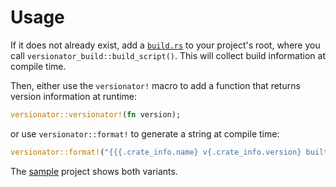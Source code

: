 # Usage

If it does not already exist, add a [`build.rs`](sample/build.rs) to your project's root, where you call `versionator_build::build_script()`.
This will collect build information at compile time.

Then, either use the `versionator!` macro to add a function that returns version information at runtime:
```rust
versionator::versionator!(fn version);
```
or use `versionator::format!` to generate a string at compile time:
```rust
versionator::format!("{{{.crate_info.name} v{.crate_info.version} built at {.timestamp}}}")
```

The [sample](sample) project shows both variants.
